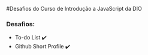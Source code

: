 #Desafios do Curso de Introdução a JavaScript da DIO

### Desafios:
- To-do List ✔️
- Github Short Profile ✔️
